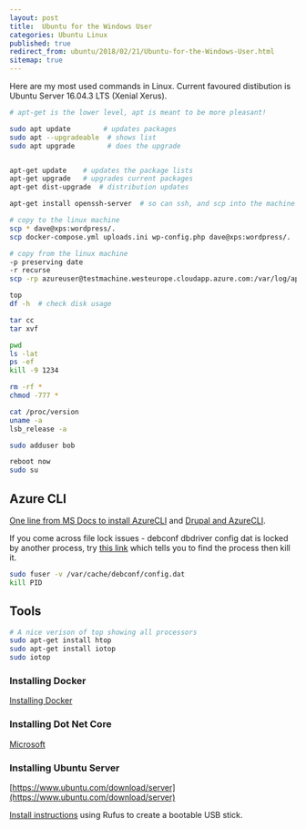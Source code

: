 ```yaml
---
layout: post
title:  Ubuntu for the Windows User
categories: Ubuntu Linux 
published: true 
redirect_from: ubuntu/2018/02/21/Ubuntu-for-the-Windows-User.html 
sitemap: true
---
```

Here are my most used commands in Linux.  Current favoured distibution is Ubuntu Server 16.04.3 LTS (Xenial Xerus).

```bash
# apt-get is the lower level, apt is meant to be more pleasant!

sudo apt update        # updates packages
sudo apt --upgradeable  # shows list
sudo apt upgrade        # does the upgrade


apt-get update    # updates the package lists
apt-get upgrade   # upgrades current packages
apt-get dist-upgrade  # distribution updates

apt-get install openssh-server  # so can ssh, and scp into the machine

# copy to the linux machine
scp * dave@xps:wordpress/.
scp docker-compose.yml uploads.ini wp-config.php dave@xps:wordpress/.

# copy from the linux machine
-p preserving date
-r recurse
scp -rp azureuser@testmachine.westeurope.cloudapp.azure.com:/var/log/apache2/* .

top
df -h  # check disk usage

tar cc
tar xvf

pwd
ls -lat
ps -ef
kill -9 1234

rm -rf *
chmod -777 *

cat /proc/version
uname -a
lsb_release -a

sudo adduser bob

reboot now  
sudo su
```

## Azure CLI

[One line from MS Docs to install AzureCLI](https://docs.microsoft.com/en-us/cli/azure/install-azure-cli-apt?view=azure-cli-latest#install) and [Drupal and AzureCLI](2019/05/28/Hosting-Drupal-on-Azure).

If you come across file lock issues - debconf dbdriver config dat is locked by another process, try [this link](https://askubuntu.com/questions/136881/debconf-dbdriver-config-config-dat-is-locked-by-another-process-resource-t) which tells you to find the process then kill it.

```bash
sudo fuser -v /var/cache/debconf/config.dat
kill PID
```

## Tools

```bash
# A nice verison of top showing all processors
sudo apt-get install htop
sudo apt-get install iotop
sudo iotop
```

### Installing Docker

[Installing Docker](/docker/2018/02/01/Wordpress-on-Docker.html#going-to-uat--production)

### Installing Dot Net Core

[Microsoft](https://www.microsoft.com/net/learn/get-started/windows#linuxubuntu)

### Installing Ubuntu Server

[https://www.ubuntu.com/download/server](https://www.ubuntu.com/download/server)

[Install instructions](https://tutorials.ubuntu.com/tutorial/tutorial-create-a-usb-stick-on-windows#1) using Rufus to create a bootable USB stick.

